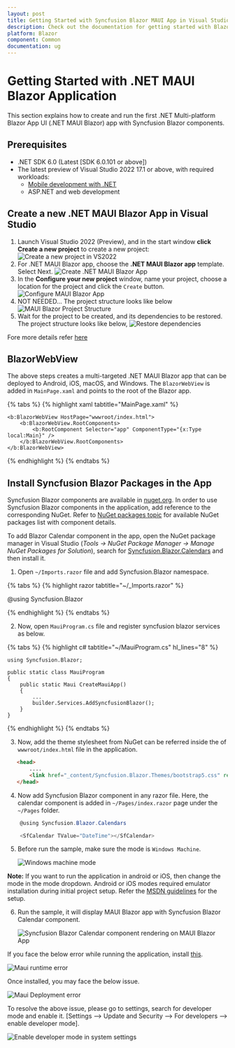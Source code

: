 ```yaml
---
layout: post
title: Getting Started with Syncfusion Blazor MAUI App in Visual Studio 
description: Check out the documentation for getting started with Blazor MAUI App and Syncfusion Blazor Components in Visual Studio and much more.
platform: Blazor
component: Common
documentation: ug
---
```


# Getting Started with .NET MAUI Blazor Application

This section explains how to create and run the first .NET Multi-platform Blazor App UI (.NET MAUI Blazor) app with Syncfusion Blazor components.

## Prerequisites

* .NET SDK 6.0 (Latest [SDK 6.0.101 or above])
* The latest preview of Visual Studio 2022 17.1 or above, with required workloads:
   * [Mobile development with .NET](https://docs.microsoft.com/en-us/dotnet/maui/get-started/installation)
   * ASP.NET and web development 

## Create a new .NET MAUI Blazor App in Visual Studio

1.  Launch Visual Studio 2022 (Preview), and in the start window **click Create a new project** to create a new project:
![Create a new project in VS2022](images\maui\create-new-project.png)
2. For .NET MAUI Blazor app, choose the **.NET MAUI Blazor app** template. Select Next. 
![Create .NET MAUI Blazor App](images\maui\create-maui-blazor-server-project.png)
3. In the **Configure your new project** window, name your project, choose a location for the project and click the `Create` button.
![Configure MAUI Blazor App](images\maui\create-new-maui-blazor-app.png)
4. NOT NEEDED... The project structure looks like below
![MAUI Blazor Project Structure](images\maui\maui-project-structure.png)
5. Wait for the project to be created, and its dependencies to be restored. The project structure looks like below,
![Restore dependencies](images\maui\maui-restore-dependencies.png)

Fore more details refer [here](https://docs.microsoft.com/en-us/dotnet/maui/user-interface/controls/blazorwebview#create-a-net-maui-blazor-app)

## BlazorWebView

The above steps creates a multi-targeted .NET MAUI Blazor app that can be deployed to Android, iOS, macOS, and Windows. The `BlazorWebView` is added in `MainPage.xaml` and points to the root of the Blazor app.

{% tabs %}
{% highlight xaml tabtitle="MainPage.xaml" %}

<ContentPage xmlns=http://schemas.microsoft.com/dotnet/2021/maui
             xmlns:x=http://schemas.microsoft.com/winfx/2009/xaml
             xmlns:b="clr-namespace:Microsoft.AspNetCore.Components.WebView.Maui;assembly=Microsoft.AspNetCore.Components.WebView.Maui"
             xmlns:local="clr-namespace:BlazorWebViewDemo"
             x:Class="BlazorWebViewDemo.MainPage"
             BackgroundColor="{DynamicResource PageBackgroundColor}">

    <b:BlazorWebView HostPage="wwwroot/index.html">
        <b:BlazorWebView.RootComponents>
            <b:RootComponent Selector="app" ComponentType="{x:Type local:Main}" />
        </b:BlazorWebView.RootComponents>
    </b:BlazorWebView>

</ContentPage>

{% endhighlight %}
{% endtabs %}

## Install Syncfusion Blazor Packages in the App

Syncfusion Blazor components are available in [nuget.org](https://www.nuget.org/packages?q=syncfusion.blazor). In order to use Syncfusion Blazor components in the application, add reference to the corresponding NuGet. Refer to [NuGet packages topic](https://blazor.syncfusion.com/documentation/nuget-packages) for available NuGet packages list with component details. 

To add Blazor Calendar component in the app, open the NuGet package manager in Visual Studio (*Tools → NuGet Package Manager → Manage NuGet Packages for Solution*), search for [Syncfusion.Blazor.Calendars](https://www.nuget.org/packages/Syncfusion.Blazor.Calendars/) and then install it.

1. Open `~/Imports.razor` file and add Syncfusion.Blazor namespace.

{% tabs %}
{% highlight razor tabtitle="~/_Imports.razor" %}

@using Syncfusion.Blazor

{% endhighlight %}
{% endtabs %}

2. Now, open `MauiProgram.cs` file and register syncfusion blazor services as below.

{% tabs %}
{% highlight c# tabtitle="~/MauiProgram.cs" hl_lines="8" %}

    using Syncfusion.Blazor;

    public static class MauiProgram
    {
        public static Maui CreateMauiApp()
        {
            ...
            builder.Services.AddSyncfusionBlazor();
        }
    }
{% endhighlight %}
{% endtabs %}

3. Now, add the theme stylesheet from NuGet can be referred inside the <head> of `wwwroot/index.html` file in the application.

```html
   <head>
       ....
       <link href="_content/Syncfusion.Blazor.Themes/bootstrap5.css" rel="stylesheet" />
   </head>
```

4. Now add Syncfusion Blazor component in any razor file. Here, the calendar component is added in `~/Pages/index.razor` page under the `~/Pages` folder.

```cs
    @using Syncfusion.Blazor.Calendars

    <SfCalendar TValue="DateTime"></SfCalendar>
```

5. Before run the sample, make sure the mode is `Windows Machine`.

   ![Windows machine mode](images\maui\windows-machine-mode.png)

**Note:** If you want to run the application in android or iOS, then change the mode in the mode dropdown. Android or iOS modes required emulator installation during initial project setup. Refer the [MSDN guidelines](https://docs.microsoft.com/en-us/dotnet/maui/get-started/first-app) for the setup. 

6. Run the sample, it will display MAUI Blazor app with Syncfusion Blazor Calendar component.

    ![Syncfusion Blazor Calendar component rendering on MAUI Blazor App](images\maui\syncfusion-calendar-output.png)

If you face the below error while running the application, install [this](https://marketplace.visualstudio.com/items?itemName=ProjectReunion.MicrosoftSingleProjectMSIXPackagingToolsDev17).

   ![Maui runtime error](images\maui\runtime-error-maui.png)

Once installed, you may face the below issue.

   ![Maui Deployment error](images\maui\maui-deployment-error.png)

To resolve the above issue, please go to settings, search for developer mode and enable it. [Settings --> Update and Security --> For developers --> enable developer mode].

   ![Enable developer mode in system settings](images\maui\enable-developer-mode.png)
